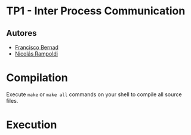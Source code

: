 # TP1 - Inter Process Communication

## Autores
- [Francisco Bernad](https://github.com/FrBernad)
- [Nicolás Rampoldi](https://github.com/NicolasRampoldi) 


# Compilation

Execute `make` or `make all` commands on your shell to compile all source files.

# Execution

